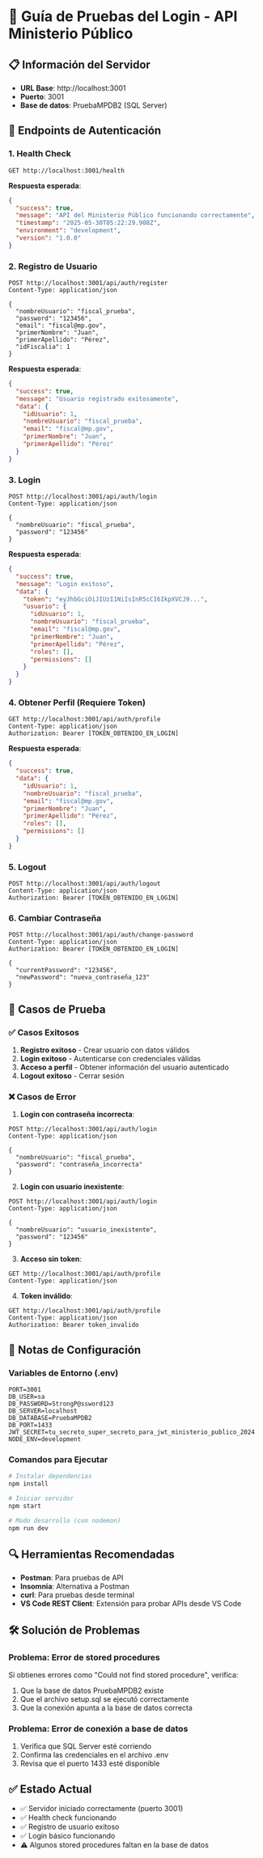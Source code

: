 # 🔐 Guía de Pruebas del Login - API Ministerio Público

## 📋 Información del Servidor
- **URL Base**: http://localhost:3001
- **Puerto**: 3001
- **Base de datos**: PruebaMPDB2 (SQL Server)

## 🚀 Endpoints de Autenticación

### 1. **Health Check**
```http
GET http://localhost:3001/health
```
**Respuesta esperada**:
```json
{
  "success": true,
  "message": "API del Ministerio Público funcionando correctamente",
  "timestamp": "2025-05-30T05:22:29.908Z",
  "environment": "development",
  "version": "1.0.0"
}
```

### 2. **Registro de Usuario**
```http
POST http://localhost:3001/api/auth/register
Content-Type: application/json

{
  "nombreUsuario": "fiscal_prueba",
  "password": "123456",
  "email": "fiscal@mp.gov",
  "primerNombre": "Juan",
  "primerApellido": "Pérez",
  "idFiscalia": 1
}
```

**Respuesta esperada**:
```json
{
  "success": true,
  "message": "Usuario registrado exitosamente",
  "data": {
    "idUsuario": 1,
    "nombreUsuario": "fiscal_prueba",
    "email": "fiscal@mp.gov",
    "primerNombre": "Juan",
    "primerApellido": "Pérez"
  }
}
```

### 3. **Login**
```http
POST http://localhost:3001/api/auth/login
Content-Type: application/json

{
  "nombreUsuario": "fiscal_prueba",
  "password": "123456"
}
```

**Respuesta esperada**:
```json
{
  "success": true,
  "message": "Login exitoso",
  "data": {
    "token": "eyJhbGciOiJIUzI1NiIsInR5cCI6IkpXVCJ9...",
    "usuario": {
      "idUsuario": 1,
      "nombreUsuario": "fiscal_prueba",
      "email": "fiscal@mp.gov",
      "primerNombre": "Juan",
      "primerApellido": "Pérez",
      "roles": [],
      "permissions": []
    }
  }
}
```

### 4. **Obtener Perfil (Requiere Token)**
```http
GET http://localhost:3001/api/auth/profile
Content-Type: application/json
Authorization: Bearer [TOKEN_OBTENIDO_EN_LOGIN]
```

**Respuesta esperada**:
```json
{
  "success": true,
  "data": {
    "idUsuario": 1,
    "nombreUsuario": "fiscal_prueba",
    "email": "fiscal@mp.gov",
    "primerNombre": "Juan",
    "primerApellido": "Pérez",
    "roles": [],
    "permissions": []
  }
}
```

### 5. **Logout**
```http
POST http://localhost:3001/api/auth/logout
Content-Type: application/json
Authorization: Bearer [TOKEN_OBTENIDO_EN_LOGIN]
```

### 6. **Cambiar Contraseña**
```http
POST http://localhost:3001/api/auth/change-password
Content-Type: application/json
Authorization: Bearer [TOKEN_OBTENIDO_EN_LOGIN]

{
  "currentPassword": "123456",
  "newPassword": "nueva_contraseña_123"
}
```

## 🧪 Casos de Prueba

### ✅ Casos Exitosos
1. **Registro exitoso** - Crear usuario con datos válidos
2. **Login exitoso** - Autenticarse con credenciales válidas
3. **Acceso a perfil** - Obtener información del usuario autenticado
4. **Logout exitoso** - Cerrar sesión

### ❌ Casos de Error
1. **Login con contraseña incorrecta**:
```http
POST http://localhost:3001/api/auth/login
Content-Type: application/json

{
  "nombreUsuario": "fiscal_prueba",
  "password": "contraseña_incorrecta"
}
```

2. **Login con usuario inexistente**:
```http
POST http://localhost:3001/api/auth/login
Content-Type: application/json

{
  "nombreUsuario": "usuario_inexistente",
  "password": "123456"
}
```

3. **Acceso sin token**:
```http
GET http://localhost:3001/api/auth/profile
Content-Type: application/json
```

4. **Token inválido**:
```http
GET http://localhost:3001/api/auth/profile
Content-Type: application/json
Authorization: Bearer token_invalido
```

## 📝 Notas de Configuración

### Variables de Entorno (.env)
```
PORT=3001
DB_USER=sa
DB_PASSWORD=StrongP@ssword123
DB_SERVER=localhost
DB_DATABASE=PruebaMPDB2
DB_PORT=1433
JWT_SECRET=tu_secreto_super_secreto_para_jwt_ministerio_publico_2024
NODE_ENV=development
```

### Comandos para Ejecutar
```bash
# Instalar dependencias
npm install

# Iniciar servidor
npm start

# Modo desarrollo (con nodemon)
npm run dev
```

## 🔍 Herramientas Recomendadas
- **Postman**: Para pruebas de API
- **Insomnia**: Alternativa a Postman
- **curl**: Para pruebas desde terminal
- **VS Code REST Client**: Extensión para probar APIs desde VS Code

## 🛠️ Solución de Problemas

### Problema: Error de stored procedures
Si obtienes errores como "Could not find stored procedure", verifica:
1. Que la base de datos PruebaMPDB2 existe
2. Que el archivo setup.sql se ejecutó correctamente
3. Que la conexión apunta a la base de datos correcta

### Problema: Error de conexión a base de datos
1. Verifica que SQL Server esté corriendo
2. Confirma las credenciales en el archivo .env
3. Revisa que el puerto 1433 esté disponible

## ✅ Estado Actual
- ✅ Servidor iniciado correctamente (puerto 3001)
- ✅ Health check funcionando
- ✅ Registro de usuario exitoso
- ✅ Login básico funcionando
- ⚠️ Algunos stored procedures faltan en la base de datos
